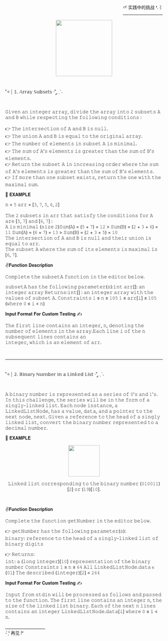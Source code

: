 <div align="right" >
  <p>
  ꜥꜤ  实践中的挑战 ❛.⌇ <br>____________________
  </p>
</div> 

<div align="center" >
  <img height="180px" src="https://github.com/LlynS2/HackerRank_Challenges/assets/86667062/20ddf5b7-dbdf-44c5-a8df-27826f8709cf"><br><br>
</div><br>

<div align="left">
    ˚✧┊ 𝟙. 𝔸𝕣𝕣𝕒𝕪 𝕊𝕦𝕓𝕤𝕖𝕥𝕤 ·˚ ༘ ˎˊ˗<br>
 <p><br>
  𝙶𝚒𝚟𝚎𝚗 𝚊𝚗 𝚒𝚗𝚝𝚎𝚐𝚎𝚛 𝚊𝚛𝚛𝚊𝚢, 𝚍𝚒𝚟𝚒𝚍𝚎 𝚝𝚑𝚎 𝚊𝚛𝚛𝚊𝚢 𝚒𝚗𝚝𝚘 𝟸 𝚜𝚞𝚋𝚜𝚎𝚝𝚜 𝙰 𝚊𝚗𝚍 𝙱 𝚠𝚑𝚒𝚕𝚎 𝚛𝚎𝚜𝚙𝚎𝚌𝚝𝚒𝚗𝚐 𝚝𝚑𝚎 𝚏𝚘𝚕𝚕𝚘𝚠𝚒𝚗𝚐 𝚌𝚘𝚗𝚍𝚒𝚝𝚒𝚘𝚗𝚜 :<br><br>      
   👉 𝚃𝚑𝚎 𝚒𝚗𝚝𝚎𝚛𝚜𝚎𝚌𝚝𝚒𝚘𝚗 𝚘𝚏 𝙰 𝚊𝚗𝚍 𝙱 𝚒𝚜 𝚗𝚞𝚕𝚕.<br>  
   👉 𝚃𝚑𝚎 𝚞𝚗𝚒𝚘𝚗 𝙰 𝚊𝚗𝚍 𝙱 𝚒𝚜 𝚎𝚚𝚞𝚊𝚕 𝚝𝚘 𝚝𝚑𝚎 𝚘𝚛𝚒𝚐𝚒𝚗𝚊𝚕 𝚊𝚛𝚛𝚊𝚢.<br>    
   👉 𝚃𝚑𝚎 𝚗𝚞𝚖𝚋𝚎𝚛 𝚘𝚏 𝚎𝚕𝚎𝚖𝚎𝚗𝚝𝚜 𝚒𝚗 𝚜𝚞𝚋𝚜𝚎𝚝 𝙰 𝚒𝚜 𝚖𝚒𝚗𝚒𝚖𝚊𝚕.<br>    
   👉 𝚃𝚑𝚎 𝚜𝚞𝚖 𝚘𝚏 𝙰'𝚜 𝚎𝚕𝚎𝚖𝚎𝚗𝚝𝚜 𝚒𝚜 𝚐𝚛𝚎𝚊𝚝𝚎𝚛 𝚝𝚑𝚊𝚗 𝚝𝚑𝚎 𝚜𝚞𝚖 𝚘𝚏 𝙱'𝚜 𝚎𝚕𝚎𝚖𝚎𝚗𝚝𝚜.<br>    
   👉 𝚁𝚎𝚝𝚞𝚛𝚗 𝚝𝚑𝚎 𝚜𝚞𝚋𝚜𝚎𝚝 𝙰 𝚒𝚗 𝚒𝚗𝚌𝚛𝚎𝚊𝚜𝚒𝚗𝚐 𝚘𝚛𝚍𝚎𝚛 𝚠𝚑𝚎𝚛𝚎 𝚝𝚑𝚎 𝚜𝚞𝚖 𝚘𝚏 𝙰'𝚜 𝚎𝚕𝚎𝚖𝚎𝚗𝚝𝚜 𝚒𝚜 𝚐𝚛𝚎𝚊𝚝𝚎𝚛 𝚝𝚑𝚊𝚗 𝚝𝚑𝚎 𝚜𝚞𝚖 𝚘𝚏 𝙱'𝚜 𝚎𝚕𝚎𝚖𝚎𝚗𝚝𝚜.<br>    
   👉 𝙸𝚏 𝚖𝚘𝚛𝚎 𝚝𝚑𝚊𝚗 𝚘𝚗𝚎 𝚜𝚞𝚋𝚜𝚎𝚝 𝚎𝚡𝚒𝚜𝚝𝚜, 𝚛𝚎𝚝𝚞𝚛𝚗 𝚝𝚑𝚎 𝚘𝚗𝚎 𝚠𝚒𝚝𝚑 𝚝𝚑𝚎 𝚖𝚊𝚡𝚒𝚖𝚊𝚕 𝚜𝚞𝚖.<br>  

 🔵 𝐄𝐗𝐀𝐌𝐏𝐋𝐄

  𝚗 = 𝟻 𝚊𝚛𝚛 = [𝟹, 𝟽, 𝟻, 𝟼, 𝟸]<br><br>
  𝚃𝚑𝚎 𝟸 𝚜𝚞𝚋𝚜𝚎𝚝𝚜 𝚒𝚗 𝚊𝚛𝚛 𝚝𝚑𝚊𝚝 𝚜𝚊𝚝𝚒𝚜𝚏𝚢 𝚝𝚑𝚎 𝚌𝚘𝚗𝚍𝚒𝚝𝚒𝚘𝚗𝚜 𝚏𝚘𝚛 𝙰 𝚊𝚛𝚎 [𝟻, 𝟽] 𝚊𝚗𝚍 [𝟼, 𝟽] :<br> 
  𝙰 𝚒𝚜 𝚖𝚒𝚗𝚒𝚖𝚊𝚕 (𝚜𝚒𝚣𝚎 𝟸)𝚂𝚞𝚖(𝙰) = (𝟻 + 𝟽) = 𝟷𝟸 > 𝚂𝚞𝚖(𝙱) = (𝟸 + 𝟹 + 𝟼) = 𝟷𝟷 𝚂𝚞𝚖(𝙰) = (𝟼 + 𝟽) = 𝟷𝟹 > 𝚂𝚞𝚖(𝙱) = (𝟸 + 𝟹 + 𝟻) = 𝟷𝟶<br> 
  𝚃𝚑𝚎 𝚒𝚗𝚝𝚎𝚛𝚜𝚎𝚌𝚝𝚒𝚘𝚗 𝚘𝚏 𝙰 𝚊𝚗𝚍 𝙱 𝚒𝚜 𝚗𝚞𝚕𝚕 𝚊𝚗𝚍 𝚝𝚑𝚎𝚒𝚛 𝚞𝚗𝚒𝚘𝚗 𝚒𝚜 𝚎𝚚𝚞𝚊𝚕 𝚝𝚘 𝚊𝚛𝚛.<br> 
  𝚃𝚑𝚎 𝚜𝚞𝚋𝚜𝚎𝚝 𝙰 𝚠𝚑𝚎𝚛𝚎 𝚝𝚑𝚎 𝚜𝚞𝚖 𝚘𝚏 𝚒𝚝𝚜 𝚎𝚕𝚎𝚖𝚎𝚗𝚝𝚜 𝚒𝚜 𝚖𝚊𝚡𝚒𝚖𝚊𝚕 𝚒𝚜 [𝟼, 𝟽].<br> 

 ✌𝐅𝐮𝐧𝐜𝐭𝐢𝐨𝐧 𝐃𝐞𝐬𝐜𝐫𝐢𝐩𝐭𝐢𝐨𝐧

 𝙲𝚘𝚖𝚙𝚕𝚎𝚝𝚎 𝚝𝚑𝚎 𝚜𝚞𝚋𝚜𝚎𝚝𝙰 𝚏𝚞𝚗𝚌𝚝𝚒𝚘𝚗 𝚒𝚗 𝚝𝚑𝚎 𝚎𝚍𝚒𝚝𝚘𝚛 𝚋𝚎𝚕𝚘𝚠.<br>

 𝚜𝚞𝚋𝚜𝚎𝚝𝙰 𝚑𝚊𝚜 𝚝𝚑𝚎 𝚏𝚘𝚕𝚕𝚘𝚠𝚒𝚗𝚐 𝚙𝚊𝚛𝚊𝚖𝚎𝚝𝚎𝚛(𝚜):𝚒𝚗𝚝 𝚊𝚛𝚛[]: 
 𝚊𝚗 𝚒𝚗𝚝𝚎𝚐𝚎𝚛 𝚊𝚛𝚛𝚊𝚢 𝚁𝚎𝚝𝚞𝚛𝚗𝚜:𝚒𝚗𝚝[] : 𝚊𝚗 𝚒𝚗𝚝𝚎𝚐𝚎𝚛 𝚊𝚛𝚛𝚊𝚢 𝚠𝚒𝚝𝚑 𝚝𝚑𝚎 𝚟𝚊𝚕𝚞𝚎𝚜 𝚘𝚏 𝚜𝚞𝚋𝚜𝚎𝚝 𝙰.
 𝙲𝚘𝚗𝚜𝚝𝚛𝚊𝚒𝚗𝚝𝚜 𝟷 ≤ 𝚗 ≤ 𝟷𝟶𝟻  𝟷 ≤ 𝚊𝚛𝚛[𝚒] ≤ 𝟷𝟶𝟻 (𝚠𝚑𝚎𝚛𝚎 𝟶 ≤ 𝚒 < 𝚗)

 𝐈𝐧𝐩𝐮𝐭 𝐅𝐨𝐫𝐦𝐚𝐭 𝐅𝐨𝐫 𝐂𝐮𝐬𝐭𝐨𝐦 𝐓𝐞𝐬𝐭𝐢𝐧𝐠 ✍ 

 𝚃𝚑𝚎 𝚏𝚒𝚛𝚜𝚝 𝚕𝚒𝚗𝚎 𝚌𝚘𝚗𝚝𝚊𝚒𝚗𝚜 𝚊𝚗 𝚒𝚗𝚝𝚎𝚐𝚎𝚛, 𝚗, 𝚍𝚎𝚗𝚘𝚝𝚒𝚗𝚐 𝚝𝚑𝚎 𝚗𝚞𝚖𝚋𝚎𝚛 𝚘𝚏 𝚎𝚕𝚎𝚖𝚎𝚗𝚝𝚜 𝚒𝚗 𝚝𝚑𝚎 𝚊𝚛𝚛𝚊𝚢.𝙴𝚊𝚌𝚑 𝚕𝚒𝚗𝚎 𝚒 𝚘𝚏 𝚝𝚑𝚎 𝚗 𝚜𝚞𝚋𝚜𝚎𝚚𝚞𝚎𝚗𝚝 𝚕𝚒𝚗𝚎𝚜 𝚌𝚘𝚗𝚝𝚊𝚒𝚗𝚜 𝚊𝚗  
 𝚒𝚗𝚝𝚎𝚐𝚎𝚛, 𝚠𝚑𝚒𝚌𝚑 𝚒𝚜 𝚊𝚗 𝚎𝚕𝚎𝚖𝚎𝚗𝚝 𝚘𝚏 𝚊𝚛𝚛.
</p>
 </div><br>
 
 ---------
 <br>
 
<div align="left">
    ˚✧┊ 𝟚. 𝔹𝕚𝕟𝕒𝕣𝕪 ℕ𝕦𝕞𝕓𝕖𝕣 𝕚𝕟 𝕒 𝕃𝕚𝕟𝕜𝕖𝕕 𝕃𝕚𝕤𝕥 ·˚ ༘ ˎˊ˗<br>
<p><br>
 𝙰 𝚋𝚒𝚗𝚊𝚛𝚢 𝚗𝚞𝚖𝚋𝚎𝚛 𝚒𝚜 𝚛𝚎𝚙𝚛𝚎𝚜𝚎𝚗𝚝𝚎𝚍 𝚊𝚜 𝚊 𝚜𝚎𝚛𝚒𝚎𝚜 𝚘𝚏 𝟶'𝚜 𝚊𝚗𝚍 𝟷'𝚜. 𝙸𝚗 𝚝𝚑𝚒𝚜 𝚌𝚑𝚊𝚕𝚕𝚎𝚗𝚐𝚎, 𝚝𝚑𝚎 𝚜𝚎𝚛𝚒𝚎𝚜 𝚠𝚒𝚕𝚕 𝚋𝚎 𝚒𝚗 𝚝𝚑𝚎 𝚏𝚘𝚛𝚖 𝚘𝚏 𝚊 𝚜𝚒𝚗𝚐𝚕𝚢-𝚕𝚒𝚗𝚔𝚎𝚍 𝚕𝚒𝚜𝚝.
 𝙴𝚊𝚌𝚑 𝚗𝚘𝚍𝚎 𝚒𝚗𝚜𝚝𝚊𝚗𝚌𝚎, 𝚊 𝙻𝚒𝚗𝚔𝚎𝚍𝙻𝚒𝚜𝚝𝙽𝚘𝚍𝚎, 𝚑𝚊𝚜 𝚊 𝚟𝚊𝚕𝚞𝚎, 𝚍𝚊𝚝𝚊, 𝚊𝚗𝚍 𝚊 𝚙𝚘𝚒𝚗𝚝𝚎𝚛 𝚝𝚘 𝚝𝚑𝚎 𝚗𝚎𝚡𝚝 𝚗𝚘𝚍𝚎, 𝚗𝚎𝚡𝚝. 𝙶𝚒𝚟𝚎𝚗 𝚊 𝚛𝚎𝚏𝚎𝚛𝚎𝚗𝚌𝚎 𝚝𝚘 𝚝𝚑𝚎 𝚑𝚎𝚊𝚍 𝚘𝚏 𝚊 𝚜𝚒𝚗𝚐𝚕𝚢
 𝚕𝚒𝚗𝚔𝚎𝚍 𝚕𝚒𝚜𝚝, 𝚌𝚘𝚗𝚟𝚎𝚛𝚝 𝚝𝚑𝚎 𝚋𝚒𝚗𝚊𝚛𝚢 𝚗𝚞𝚖𝚋𝚎𝚛 𝚛𝚎𝚙𝚛𝚎𝚜𝚎𝚗𝚝𝚎𝚍 𝚝𝚘 𝚊 𝚍𝚎𝚌𝚒𝚖𝚊𝚕 𝚗𝚞𝚖𝚋𝚎𝚛.

🔵 𝐄𝐗𝐀𝐌𝐏𝐋𝐄

<div align="center" >
  <img height="100px" src="https://github.com/LlynS2/HackerRank_Challenges/assets/86667062/98160e37-c9e2-433b-ab6c-b65b0893c88f"><br>
  <p>𝙻𝚒𝚗𝚔𝚎𝚍 𝚕𝚒𝚜𝚝 𝚌𝚘𝚛𝚛𝚎𝚜𝚙𝚘𝚗𝚍𝚒𝚗𝚐 𝚝𝚘 𝚝𝚑𝚎 𝚋𝚒𝚗𝚊𝚛𝚢 𝚗𝚞𝚖𝚋𝚎𝚛 (𝟶𝟷𝟶𝟶𝟷𝟷)[𝟸] 𝚘𝚛 (𝟷𝟿)[𝟷𝟶].</p>
</div><br>

 ✌𝐅𝐮𝐧𝐜𝐭𝐢𝐨𝐧 𝐃𝐞𝐬𝐜𝐫𝐢𝐩𝐭𝐢𝐨𝐧

𝙲𝚘𝚖𝚙𝚕𝚎𝚝𝚎 𝚝𝚑𝚎 𝚏𝚞𝚗𝚌𝚝𝚒𝚘𝚗 𝚐𝚎𝚝𝙽𝚞𝚖𝚋𝚎𝚛 𝚒𝚗 𝚝𝚑𝚎 𝚎𝚍𝚒𝚝𝚘𝚛 𝚋𝚎𝚕𝚘𝚠.  

👉 𝚐𝚎𝚝𝙽𝚞𝚖𝚋𝚎𝚛 𝚑𝚊𝚜 𝚝𝚑𝚎 𝚏𝚘𝚕𝚕𝚘𝚠𝚒𝚗𝚐 𝚙𝚊𝚛𝚊𝚖𝚎𝚝𝚎𝚛(𝚜):<br> 
𝚋𝚒𝚗𝚊𝚛𝚢:  𝚛𝚎𝚏𝚎𝚛𝚎𝚗𝚌𝚎 𝚝𝚘 𝚝𝚑𝚎 𝚑𝚎𝚊𝚍 𝚘𝚏 𝚊 𝚜𝚒𝚗𝚐𝚕𝚢-𝚕𝚒𝚗𝚔𝚎𝚍 𝚕𝚒𝚜𝚝 𝚘𝚏 𝚋𝚒𝚗𝚊𝚛𝚢 𝚍𝚒𝚐𝚒𝚝𝚜  

👉 𝚁𝚎𝚝𝚞𝚛𝚗𝚜:<br> 
𝚒𝚗𝚝: 𝚊 (𝚕𝚘𝚗𝚐 𝚒𝚗𝚝𝚎𝚐𝚎𝚛)[𝟷𝟶] 𝚛𝚎𝚙𝚛𝚎𝚜𝚎𝚗𝚝𝚊𝚝𝚒𝚘𝚗 𝚘𝚏 𝚝𝚑𝚎 𝚋𝚒𝚗𝚊𝚛𝚢 𝚗𝚞𝚖𝚋𝚎𝚛 𝙲𝚘𝚗𝚜𝚝𝚛𝚊𝚒𝚗𝚝𝚜 𝟷 ≤ 𝚗 ≤ 𝟼𝟺 𝙰𝚕𝚕 𝙻𝚒𝚗𝚔𝚎𝚍𝙻𝚒𝚜𝚝𝙽𝚘𝚍𝚎.𝚍𝚊𝚝𝚊 ∈ {𝟶𝟷} 𝚃𝚑𝚎 𝚍𝚎𝚜𝚌𝚛𝚒𝚋𝚎𝚍 (𝚒𝚗𝚝𝚎𝚐𝚎𝚛)[𝟸] < 𝟸𝟼𝟺

 𝐈𝐧𝐩𝐮𝐭 𝐅𝐨𝐫𝐦𝐚𝐭 𝐅𝐨𝐫 𝐂𝐮𝐬𝐭𝐨𝐦 𝐓𝐞𝐬𝐭𝐢𝐧𝐠 ✍ 

𝙸𝚗𝚙𝚞𝚝 𝚏𝚛𝚘𝚖 𝚜𝚝𝚍𝚒𝚗 𝚠𝚒𝚕𝚕 𝚋𝚎 𝚙𝚛𝚘𝚌𝚎𝚜𝚜𝚎𝚍 𝚊𝚜 𝚏𝚘𝚕𝚕𝚘𝚠𝚜 𝚊𝚗𝚍 𝚙𝚊𝚜𝚜𝚎𝚍 𝚝𝚘 𝚝𝚑𝚎 𝚏𝚞𝚗𝚌𝚝𝚒𝚘𝚗. 𝚃𝚑𝚎 𝚏𝚒𝚛𝚜𝚝 𝚕𝚒𝚗𝚎 𝚌𝚘𝚗𝚝𝚊𝚒𝚗𝚜 𝚊𝚗 𝚒𝚗𝚝𝚎𝚐𝚎𝚛 𝚗, 𝚝𝚑𝚎 𝚜𝚒𝚣𝚎 𝚘𝚏 𝚝𝚑𝚎 𝚕𝚒𝚗𝚔𝚎𝚍 
𝚕𝚒𝚜𝚝 𝚋𝚒𝚗𝚊𝚛𝚢. 
𝙴𝚊𝚌𝚑 𝚘𝚏 𝚝𝚑𝚎 𝚗𝚎𝚡𝚝 𝚗 𝚕𝚒𝚗𝚎𝚜 𝚌𝚘𝚗𝚝𝚊𝚒𝚗𝚜 𝚊𝚗 𝚒𝚗𝚝𝚎𝚐𝚎𝚛 𝙻𝚒𝚗𝚔𝚎𝚍𝙻𝚒𝚜𝚝𝙽𝚘𝚍𝚎.𝚍𝚊𝚝𝚊[𝚒] 𝚠𝚑𝚎𝚛𝚎 𝟶 ≤ 𝚒 < 𝚗.
 </p>
</div>

<div>
   <p>
     ____________________<br> - ̗̀⁽ 再见 !❜
   </p>
</div>
